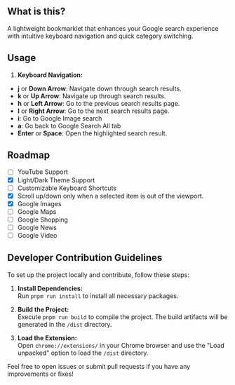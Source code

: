 ## What is this?
A lightweight bookmarklet that enhances your Google search experience with intuitive keyboard navigation and quick category switching.

## Usage
1. **Keyboard Navigation:**
  - **j** or **Down Arrow**: Navigate down through search results.
  - **k** or **Up Arrow**: Navigate up through search results.
  - **h** or **Left Arrow**: Go to the previous search results page.
  - **l** or **Right Arrow**: Go to the next search results page.
  - **i**: Go to Google Image search
  - **a**: Go back to Google Search All tab
  - **Enter** or **Space**: Open the highlighted search result.

## Roadmap
- [ ] YouTube Support
- [x] Light/Dark Theme Support
- [ ] Customizable Keyboard Shortcuts
- [x] Scroll up/down only when a selected item is out of the viewport.
- [x] Google Images
- [ ] Google Maps
- [ ] Google Shopping
- [ ] Google News
- [ ] Google Video

## Developer Contribution Guidelines

To set up the project locally and contribute, follow these steps:

1. **Install Dependencies:**  
   Run `pnpm run install` to install all necessary packages.

2. **Build the Project:**  
   Execute `pnpm run build` to compile the project. The build artifacts will be generated in the `/dist` directory.

3. **Load the Extension:**  
   Open `chrome://extensions/` in your Chrome browser and use the "Load unpacked" option to load the `/dist` directory.

Feel free to open issues or submit pull requests if you have any improvements or fixes!

